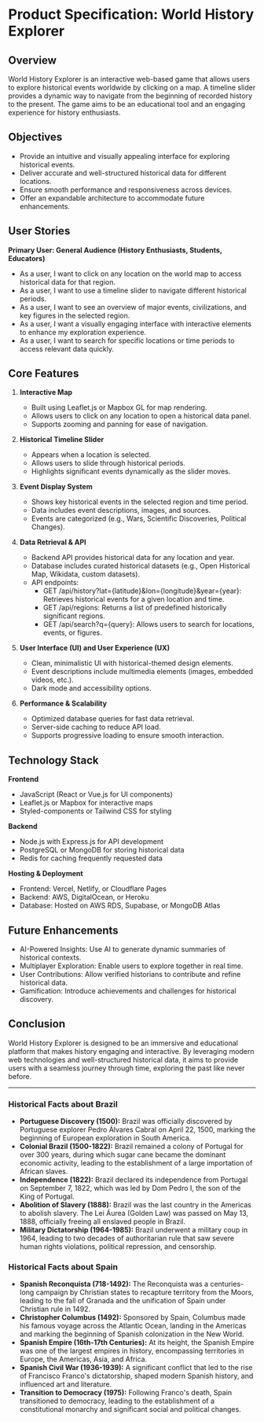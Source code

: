 # Product Specification: World History Explorer

## Overview

World History Explorer is an interactive web-based game that allows users to explore historical events worldwide by clicking on a map. A timeline slider provides a dynamic way to navigate from the beginning of recorded history to the present. The game aims to be an educational tool and an engaging experience for history enthusiasts.

## Objectives

- Provide an intuitive and visually appealing interface for exploring historical events.
- Deliver accurate and well-structured historical data for different locations.
- Ensure smooth performance and responsiveness across devices.
- Offer an expandable architecture to accommodate future enhancements.

## User Stories

**Primary User: General Audience (History Enthusiasts, Students, Educators)**

- As a user, I want to click on any location on the world map to access historical data for that region.
- As a user, I want to use a timeline slider to navigate different historical periods.
- As a user, I want to see an overview of major events, civilizations, and key figures in the selected region.
- As a user, I want a visually engaging interface with interactive elements to enhance my exploration experience.
- As a user, I want to search for specific locations or time periods to access relevant data quickly.

## Core Features

1. **Interactive Map**  
   - Built using Leaflet.js or Mapbox GL for map rendering.  
   - Allows users to click on any location to open a historical data panel.  
   - Supports zooming and panning for ease of navigation.

2. **Historical Timeline Slider**  
   - Appears when a location is selected.  
   - Allows users to slide through historical periods.  
   - Highlights significant events dynamically as the slider moves.

3. **Event Display System**  
   - Shows key historical events in the selected region and time period.  
   - Data includes event descriptions, images, and sources.  
   - Events are categorized (e.g., Wars, Scientific Discoveries, Political Changes).

4. **Data Retrieval & API**  
   - Backend API provides historical data for any location and year.  
   - Database includes curated historical datasets (e.g., Open Historical Map, Wikidata, custom datasets).  
   - API endpoints:  
     - GET /api/history?lat={latitude}&lon={longitude}&year={year}: Retrieves historical events for a given location and time.  
     - GET /api/regions: Returns a list of predefined historically significant regions.  
     - GET /api/search?q={query}: Allows users to search for locations, events, or figures.

5. **User Interface (UI) and User Experience (UX)**  
   - Clean, minimalistic UI with historical-themed design elements.  
   - Event descriptions include multimedia elements (images, embedded videos, etc.).  
   - Dark mode and accessibility options.

6. **Performance & Scalability**  
   - Optimized database queries for fast data retrieval.  
   - Server-side caching to reduce API load.  
   - Supports progressive loading to ensure smooth interaction.

## Technology Stack

**Frontend**

- JavaScript (React or Vue.js for UI components)  
- Leaflet.js or Mapbox for interactive maps  
- Styled-components or Tailwind CSS for styling

**Backend**

- Node.js with Express.js for API development  
- PostgreSQL or MongoDB for storing historical data  
- Redis for caching frequently requested data

**Hosting & Deployment**

- Frontend: Vercel, Netlify, or Cloudflare Pages  
- Backend: AWS, DigitalOcean, or Heroku  
- Database: Hosted on AWS RDS, Supabase, or MongoDB Atlas

## Future Enhancements

- AI-Powered Insights: Use AI to generate dynamic summaries of historical contexts.  
- Multiplayer Exploration: Enable users to explore together in real time.  
- User Contributions: Allow verified historians to contribute and refine historical data.  
- Gamification: Introduce achievements and challenges for historical discovery.

## Conclusion

World History Explorer is designed to be an immersive and educational platform that makes history engaging and interactive. By leveraging modern web technologies and well-structured historical data, it aims to provide users with a seamless journey through time, exploring the past like never before.

---

### Historical Facts about Brazil

- **Portuguese Discovery (1500):** Brazil was officially discovered by Portuguese explorer Pedro Álvares Cabral on April 22, 1500, marking the beginning of European exploration in South America.  
- **Colonial Brazil (1500-1822):** Brazil remained a colony of Portugal for over 300 years, during which sugar cane became the dominant economic activity, leading to the establishment of a large importation of African slaves.  
- **Independence (1822):** Brazil declared its independence from Portugal on September 7, 1822, which was led by Dom Pedro I, the son of the King of Portugal.  
- **Abolition of Slavery (1888):** Brazil was the last country in the Americas to abolish slavery. The Lei Áurea (Golden Law) was passed on May 13, 1888, officially freeing all enslaved people in Brazil.  
- **Military Dictatorship (1964-1985):** Brazil underwent a military coup in 1964, leading to two decades of authoritarian rule that saw severe human rights violations, political repression, and censorship.

### Historical Facts about Spain

- **Spanish Reconquista (718-1492):** The Reconquista was a centuries-long campaign by Christian states to recapture territory from the Moors, leading to the fall of Granada and the unification of Spain under Christian rule in 1492.
- **Christopher Columbus (1492):** Sponsored by Spain, Columbus made his famous voyage across the Atlantic Ocean, landing in the Americas and marking the beginning of Spanish colonization in the New World.
- **Spanish Empire (16th-17th Centuries):** At its height, the Spanish Empire was one of the largest empires in history, encompassing territories in Europe, the Americas, Asia, and Africa.
- **Spanish Civil War (1936-1939):** A significant conflict that led to the rise of Francisco Franco's dictatorship, shaped modern Spanish history, and influenced art and literature.
- **Transition to Democracy (1975):** Following Franco's death, Spain transitioned to democracy, leading to the establishment of a constitutional monarchy and significant social and political changes.

